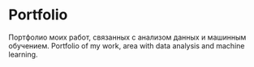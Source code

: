 # Portfolio
Портфолио моих работ, связанных с анализом данных и машинным обучением. Portfolio of my work, area with data analysis and machine learning.

